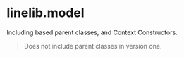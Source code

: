 # linelib.model
Including based parent classes, and Context Constructors.

> Does not include parent classes in version one.